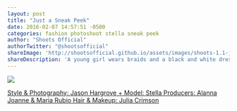 ```yaml
---
layout: post
title: "Just a Sneak Peek"
date: 2016-02-07 14:57:51 -0500
categories: fashion photoshoot stella sneak peek 
author: "Shoots Official"
authorTwitter: "@shootsofficial"
shareImage: 'http://shootsofficial.github.io/assets/images/shoots-1.1-jasonhargrove-stella-bracelets-braids.jpeg'
shareDescription: 'A young girl wears braids and a black and white dress from Anthropologie. On her wrists are bracelets made of rope.'
---
```


<a href="http://shootsofficial.github.io/assets/images/shoots-1.1-jasonhargrove-stella-bracelets-braids.jpeg">
	<img src="{{ page.shareImage }}"> 

<!--more-->

 Style & Photography: Jason Hargrove +
 Model: Stella
 Producers: Alanna Joanne & Maria Rubio
 Hair & Makeup: Julia Crimson
 